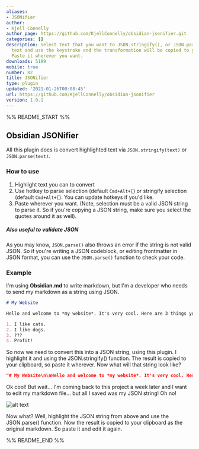 ```yaml
---
aliases:
- JSONifier
author:
- Kjell Connelly
author_page: https://github.com/KjellConnelly/obsidian-jsonifier.git
categories: []
description: Select text that you want to JSON.stringify(), or JSON.parse(). Select
  text and use the keystroke and the transformation will be copied to your clipboard.
  Paste it wherever you want.
downloads: 5199
mobile: true
number: 82
title: JSONifier
type: plugin
updated: '2021-01-26T00:08:45'
url: https://github.com/KjellConnelly/obsidian-jsonifier
version: 1.0.1
---
```


%% README_START %%

## Obsidian JSONifier

All this plugin does is convert highlighted text via `JSON.stringify(text)` or `JSON.parse(text)`.

### How to use

1. Highlight text you can to convert
2. Use hotkey to parse selection (default `Cmd+Alt+[`) or stringify selection (default `Cmd+Alt+[`). You can update hotkeys if you'd like.
3. Paste wherever you want. (Note, selection must be a valid JSON string to parse it. So if you're copying a JSON string, make sure you select the quotes around it as well).

##### Also useful to validate JSON

As you may know, `JSON.parse()` also throws an error if the string is not valid JSON. So if you're writing a JSON codeblock, or editing frontmatter in JSON format, you can use the `JSON.parse()` function to check your code.

### Example

I'm using **Obsidian.md** to write markdown, but I'm a developer who needs to send my markdown as a string using JSON.

```markdown
# My Website

Hello and welcome to *my website*. It's very cool. Here are 3 things you should know about me.

1. I like cats.
2. I like dogs.
3. ???
4. Profit!
```

So now we need to convert this into a JSON string, using this plugin. I highlight it and using the JSON.stringify() function. The result is copied to your clipboard, so paste it wherever. Now what will that string look like?

```json
"# My Website\n\nHello and welcome to *my website*. It's very cool. Here are 3 things you should know about me.\n\n1. I like cats.\n2. I like dogs.\n3. ???\n4. Profit!"
```

Ok cool! But wait... I'm coming back to this project a week later and I want to edit my markdown file... but all I saved was my JSON string! Oh no!

![alt text](https://raw.githubusercontent.com/KjellConnelly/obsidian-jsonifier/HEAD/grinch.gif)

Now what? Well, highlight the JSON string from above and use the JSON.parse() function. Now the result is copied to your clipboard as the original markdown. So paste it and edit it again.


%% README_END %%